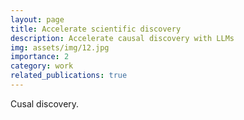 ```yaml
---
layout: page
title: Accelerate scientific discovery
description: Accelerate causal discovery with LLMs
img: assets/img/12.jpg
importance: 2
category: work
related_publications: true
---
```


Cusal discovery.
